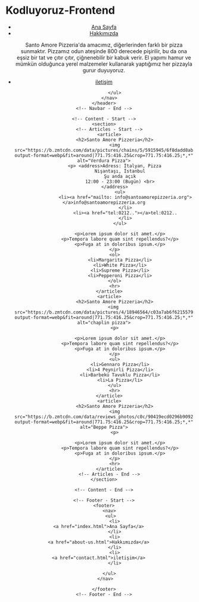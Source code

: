 # Kodluyoruz-Frontend<!DOCTYPE html>
<html lang="tr">
<head>
    <meta charset="UTF-8">
    <meta http-equiv="X-UA-Compatible" content="IE=edge">
    <meta name="viewport" content="width=device-width, initial-scale=1.0">
    <title>Santo Amore Pizzeria</title>
</head>
<body>
    <!-- Navbar - Start -->
    <header>
        <nav>
            <ul>
                <li>
                    <a href="index.html">Ana Sayfa</a>                
                </li>
                <li>
                    <a href="about-us.html">Hakkımızda</a>     
                    <p>Santo Amore Pizzeria'da amacımız, diğerlerinden farklı bir pizza sunmaktır. Pizzamız odun ateşinde 800 derecede pişirilir, bu da ona eşsiz bir tat ve çıtır çıtır, çiğnenebilir bir kabuk verir. El yapımı hamur ve mümkün olduğunca yerel malzemeler kullanarak yaptığımız her pizzayla gurur duyuyoruz.</p>           
                </li>
                <li>
                    <a href="contact.html">iletişim</a>                
                </li>

            </ul>
        </nav>
    </header>
    <!-- Navbar - End -->

    <!-- Content - Start -->
    <section>
        <!-- Articles - Start -->
        <article>
            <h2>Santo Amore Pizzeria</h2>
            <img src="https://b.zmtcdn.com/data/pictures/chains/5/5915945/6f8dadd8abe578fdabddce131aa563ba.jpg?output-format=webp&fit=around|771.75:416.25&crop=771.75:416.25;*,*" alt="Verdura Pizza">
            <p> <address>Adress: İtalyan, Pizza
                Nişantaşı, İstanbul
                Şu anda açık
                12:00 - 23:00 (Bugün) <br>
            </address>
                <ul>
                    <li><a href="mailto: info@santoamorepizzeria.org"></a>info@santoamorepizzeria.org
                    </li>
                    <li><a href="tel:0212.."></a>tel:0212..
                    </li>
                </ul>
                
                <p>Lorem ipsum dolor sit amet.</p>
                <p>Tempora labore quam sint repellendus?</p>
                <p>Fuga at in doloribus ipsum.</p>
            </p>
            <ol>
                <li>Margarita Pizza</li>
                <li>White Pizza</li>
                <li>Supreme Pizza</li>
                <li>Pepperoni Pizza</li>
            </ol>
            <hr>
        </article>
        <article>
            <h2>Santo Amore Pizzeria</h2>
           <img src="https://b.zmtcdn.com/data/pictures/4/18946564/c03a7ab6f6215579669615faafa6de7e.jpg?output-format=webp&fit=around|771.75:416.25&crop=771.75:416.25;*,*" alt="chaplin pizza">
            <p>
                
                <p>Lorem ipsum dolor sit amet.</p>
                <p>Tempora labore quam sint repellendus?</p>
                <p>Fuga at in doloribus ipsum.</p>
            </p>
            <ul>
                <li>Gennaro Pizza</li>
                <li>4 Peynirli Pizza</li>
                <li>Barbekü Tavuklu Pizza</li>
                <li>La Pizza</li>
            </ul>
            <hr>
        </article>
        <article>
            <h2>Santo Amore Pizzeria</h2>
            <img src="https://b.zmtcdn.com/data/reviews_photos/c0c/90419ecd0296b909269c8bea73e58c0c_1530305252.jpg?output-format=webp&fit=around|771.75:416.25&crop=771.75:416.25;*,*" alt="Beppe Pizza">
            <p>
                
                <p>Lorem ipsum dolor sit amet.</p>
                <p>Tempora labore quam sint repellendus?</p>
                <p>Fuga at in doloribus ipsum.</p>
            </p>
            <hr>
        </article>
        <!-- Articles - End -->
    </section>
        
    <!-- Content - End -->

    <!-- Footer - Start -->
    <footer>
        <nav>
         <ul>
            <li>
                <a href="index.html">Ana Sayfa</a>                
            </li>
            <li>
                <a href="about-us.html">Hakkımızda</a>                
            </li>
            <li>
                <a href="contact.html">iletişim</a>                
            </li>

        </ul>
     </nav>

    </footer>
    <!-- Footer - End -->

    
</body>
</html>
